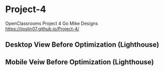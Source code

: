 # Project-4
 OpenClassrooms Project 4 Go Mike Designs
https://jjoslin07.github.io/Project-4/

## Desktop View Before Optimization (Lighthouse)



## Mobile Veiw Before Optimization (Lighthouse)



